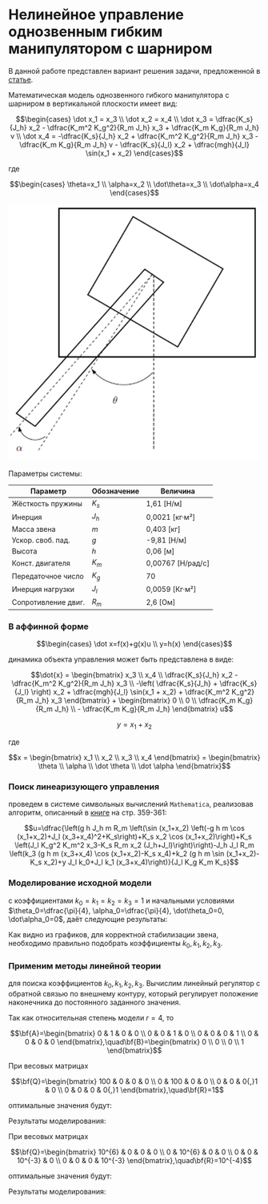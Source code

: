 # Нелинейное управление однозвенным гибким манипулятором с шарниром

В данной работе представлен вариант решения задачи, предложенной в [статье](https://github.com/LeoKhariton/nonlinear-control-of-flexible-joint-robotic-arm/blob/main/Modeling%20and%20Nonlinear%20Control%20of%20a%20Single-link%20Flexible%20Joint.pdf "Modeling and Nonlinear Control of a Single-link Flexible Joint Manupulator").

Математическая модель однозвенного гибкого манипулятора с шарниром в вертикальной плоскости имеет вид:

```math
\begin{cases} 
\dot x_1 = x_3 \\ 
\dot x_2 = x_4 \\ 
\dot x_3 = \dfrac{K_s}{J_h} x_2 - \dfrac{K_m^2 K_g^2}{R_m J_h} x_3 + \dfrac{K_m K_g}{R_m J_h} v \\ 
\dot x_4 = -\dfrac{K_s}{J_h} x_2 + \dfrac{K_m^2 K_g^2}{R_m J_h} x_3 - \dfrac{K_m K_g}{R_m J_h} v - \dfrac{K_s}{J_l} x_2 + \dfrac{mgh}{J_l} \sin(x_1 + x_2) 
\end{cases}
```

где

```math
\begin{cases} 
\theta=x_1 \\ 
\alpha=x_2 \\ 
\dot\theta=x_3 \\ 
\dot\alpha=x_4 
\end{cases}
```

![alt text](image.png)

Параметры системы:

| Параметр | Обозначение | Величина |
|---|---|---|
| Жёсткость пружины | $K_s$ | 1,61 [Н/м] |
| Инерция | $J_h$ | 0,0021 [кг·м²] |
| Масса звена | $m$ | 0,403 [кг] |
| Ускор. своб. пад. | $g$ | -9,81 [Н/м] |
| Высота | $h$ | 0,06 [м] |
| Конст. двигателя | $K_m$ | 0,00767 [Н/рад/с] |
| Передаточное число | $K_g$ | 70 |
| Инерция нагрузки | $J_l$ | 0,0059 [Кг·м²] |
| Сопротивление двиг. | $R_m$ | 2,6 [Ом] |

### В аффинной форме

```math
\begin{cases} 
\dot x=f(x)+g(x)u \\ 
y=h(x) 
\end{cases}
```

динамика объекта управления может быть представлена в виде:

```math
\dot{x} = 
\begin{bmatrix}
x_3 \\
x_4 \\
\dfrac{K_s}{J_h} x_2 - \dfrac{K_m^2 K_g^2}{R_m J_h} x_3 \\
-\left( \dfrac{K_s}{J_h} + \dfrac{K_s}{J_l} \right) x_2 + \dfrac{mgh}{J_l} \sin(x_1 + x_2) + \dfrac{K_m^2 K_g^2}{R_m J_h} x_3
\end{bmatrix}
+ 
\begin{bmatrix}
0 \\
0 \\
\dfrac{K_m K_g}{R_m J_h} \\
- \dfrac{K_m K_g}{R_m J_h}
\end{bmatrix} u
```
```math
y = x_1+x_2
```

где

```math
x = 
\begin{bmatrix}
x_1 \\ x_2 \\ x_3 \\ x_4
\end{bmatrix}
=
\begin{bmatrix}
\theta \\
\alpha \\
\dot \theta \\
\dot \alpha
\end{bmatrix}
```

### Поиск линеаризующего управления

проведем в системе символьных вычислений `Mathematica`, реализовав алгоритм, описанный в [книге](https://github.com/LeoKhariton/nonlinear-control-of-flexible-joint-robotic-arm/blob/main/Б.Т.%20Поляк%20М.В.%20Хлебников%20Л.Б.%20Рапопорт.%20Математическая%20теория%20автоматического%20управления.pdf "Математическая теория автоматического управления") на стр. 359-361:

```math
u=\dfrac{\left(g h J_h m R_m \left(\sin (x_1+x_2) \left(-g h m \cos (x_1+x_2)+J_l (x_3+x_4)^2+K_s\right)+K_s x_2 \cos (x_1+x_2)\right)+K_s \left(J_l K_g^2 K_m^2 x_3-K_s R_m x_2 (J_h+J_l)\right)\right)-J_h J_l R_m \left(k_3 (g h m (x_3+x_4) \cos (x_1+x_2)-K_s x_4)+k_2 (g h m \sin (x_1+x_2)-K_s x_2)+y J_l k_0+J_l k_1 (x_3+x_4)\right)}{J_l K_g K_m K_s}
```

### Моделирование исходной модели

с коэффициентами $k_0=k_1=k_2=k_3=1$ и начальными условиями $\theta_0=\dfrac{\pi}{4}, \alpha_0=\dfrac{\pi}{4}, \dot\theta_0=0, \dot\alpha_0=0$, даёт следующие результаты:

Как видно из графиков, для корректной стабилизации звена, необходимо правильно подобрать коэффициенты $k_0,k_1,k_2,k_3$.

### Применим методы линейной теории

для поиска коэффициентов $k_0,k_1,k_2,k_3$. Вычислим линейный регулятор с обратной связью по внешнему контуру, который регулирует положение наконечника до постоянного заданного значения.

Так как относительная степень модели $r=4$, то

```math
\bf{A}=\begin{bmatrix}
0 & 1 & 0 & 0 \\
0 & 0 & 1 & 0 \\
0 & 0 & 0 & 1 \\
0 & 0 & 0 & 0
\end{bmatrix},\quad\bf{B}=\begin{bmatrix}
0 \\ 0 \\ 0 \\ 1
\end{bmatrix}
```

При весовых матрицах

```math
\bf{Q}=\begin{bmatrix}
100 & 0 & 0 & 0 \\
0 & 100 & 0 & 0 \\
0 & 0 & 0{,}1 & 0 \\
0 & 0 & 0 & 0{,}1
\end{bmatrix},\quad\bf{R}=1
```

оптимальные значения будут:


Результаты моделирования:

При весовых матрицах

```math
\bf{Q}=\begin{bmatrix}
10^{6} & 0 & 0 & 0 \\
0 & 10^{6} & 0 & 0 \\
0 & 0 & 10^{-3} & 0 \\
0 & 0 & 0 & 10^{-3}
\end{bmatrix},\quad\bf{R}=10^{-4}
```

оптимальные значения будут:


Результаты моделирования: